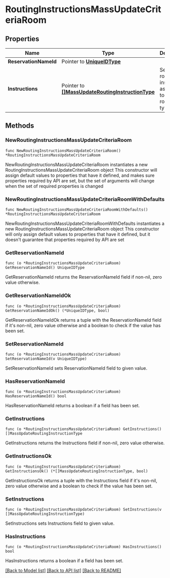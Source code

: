 # RoutingInstructionsMassUpdateCriteriaRoom

## Properties

Name | Type | Description | Notes
------------ | ------------- | ------------- | -------------
**ReservationNameId** | Pointer to [**UniqueIDType**](UniqueIDType.md) |  | [optional] 
**Instructions** | Pointer to [**[]MassUpdateRoutingInstructionType**](MassUpdateRoutingInstructionType.md) | Set of routing instructions associated to this routing type. | [optional] 

## Methods

### NewRoutingInstructionsMassUpdateCriteriaRoom

`func NewRoutingInstructionsMassUpdateCriteriaRoom() *RoutingInstructionsMassUpdateCriteriaRoom`

NewRoutingInstructionsMassUpdateCriteriaRoom instantiates a new RoutingInstructionsMassUpdateCriteriaRoom object
This constructor will assign default values to properties that have it defined,
and makes sure properties required by API are set, but the set of arguments
will change when the set of required properties is changed

### NewRoutingInstructionsMassUpdateCriteriaRoomWithDefaults

`func NewRoutingInstructionsMassUpdateCriteriaRoomWithDefaults() *RoutingInstructionsMassUpdateCriteriaRoom`

NewRoutingInstructionsMassUpdateCriteriaRoomWithDefaults instantiates a new RoutingInstructionsMassUpdateCriteriaRoom object
This constructor will only assign default values to properties that have it defined,
but it doesn't guarantee that properties required by API are set

### GetReservationNameId

`func (o *RoutingInstructionsMassUpdateCriteriaRoom) GetReservationNameId() UniqueIDType`

GetReservationNameId returns the ReservationNameId field if non-nil, zero value otherwise.

### GetReservationNameIdOk

`func (o *RoutingInstructionsMassUpdateCriteriaRoom) GetReservationNameIdOk() (*UniqueIDType, bool)`

GetReservationNameIdOk returns a tuple with the ReservationNameId field if it's non-nil, zero value otherwise
and a boolean to check if the value has been set.

### SetReservationNameId

`func (o *RoutingInstructionsMassUpdateCriteriaRoom) SetReservationNameId(v UniqueIDType)`

SetReservationNameId sets ReservationNameId field to given value.

### HasReservationNameId

`func (o *RoutingInstructionsMassUpdateCriteriaRoom) HasReservationNameId() bool`

HasReservationNameId returns a boolean if a field has been set.

### GetInstructions

`func (o *RoutingInstructionsMassUpdateCriteriaRoom) GetInstructions() []MassUpdateRoutingInstructionType`

GetInstructions returns the Instructions field if non-nil, zero value otherwise.

### GetInstructionsOk

`func (o *RoutingInstructionsMassUpdateCriteriaRoom) GetInstructionsOk() (*[]MassUpdateRoutingInstructionType, bool)`

GetInstructionsOk returns a tuple with the Instructions field if it's non-nil, zero value otherwise
and a boolean to check if the value has been set.

### SetInstructions

`func (o *RoutingInstructionsMassUpdateCriteriaRoom) SetInstructions(v []MassUpdateRoutingInstructionType)`

SetInstructions sets Instructions field to given value.

### HasInstructions

`func (o *RoutingInstructionsMassUpdateCriteriaRoom) HasInstructions() bool`

HasInstructions returns a boolean if a field has been set.


[[Back to Model list]](../README.md#documentation-for-models) [[Back to API list]](../README.md#documentation-for-api-endpoints) [[Back to README]](../README.md)


